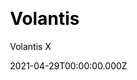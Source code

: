 ---
title: Volantis
github: https://github.com/volantis-x/hexo-theme-volantis
demo: https://vlts.cc/
license: MIT
author: Volantis X
author_link: ''
author_twitter: ''
date: 2021-04-29T00:00:00.000Z
ssg:
  - Hexo
cms: null
css: null
archetype: null
description: A Wonderful Theme for Hexo.
draft: false
publish_date: '2017-10-24T03:46:42Z'
update_date: '2022-08-15T02:21:31Z'
github_star: 1537
github_fork: 491
---